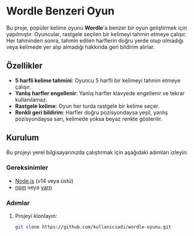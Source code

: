 # Wordle Benzeri Oyun

Bu proje, popüler kelime oyunu **Wordle**'a benzer bir oyun geliştirmek için yapılmıştır. Oyuncular, rastgele seçilen bir kelimeyi tahmin etmeye çalışır. Her tahminden sonra, tahmin edilen harflerin doğru yerde olup olmadığı veya kelimede yer alıp almadığı hakkında geri bildirim alırlar.

## Özellikler

- **5 harfli kelime tahmini**: Oyuncu 5 harfli bir kelimeyi tahmin etmeye çalışır.
- **Yanlış harfler engellenir**: Yanlış harfler klavyede engellenir ve tekrar kullanılamaz.
- **Rastgele kelime**: Oyun her turda rastgele bir kelime seçer.
- **Renkli geri bildirim**: Harfler doğru pozisyondaysa yeşil, yanlış pozisyondaysa sarı, kelimede yoksa beyaz renkte gösterilir.

## Kurulum

Bu projeyi yerel bilgisayarınızda çalıştırmak için aşağıdaki adımları izleyin:

### Gereksinimler

- [Node.js](https://nodejs.org/) (v14 veya üstü)
- [npm](https://www.npmjs.com/) veya [yarn](https://yarnpkg.com/)

### Adımlar

1. Projeyi klonlayın:

   ```bash
   git clone https://github.com/kullaniciadi/wordle-oyunu.git
